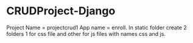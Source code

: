 # CRUDProject-Django
Project Name = projectcrud1
App name = enroll.
In static folder create 2 folders 1 for css file and other for js files with names css and js.
